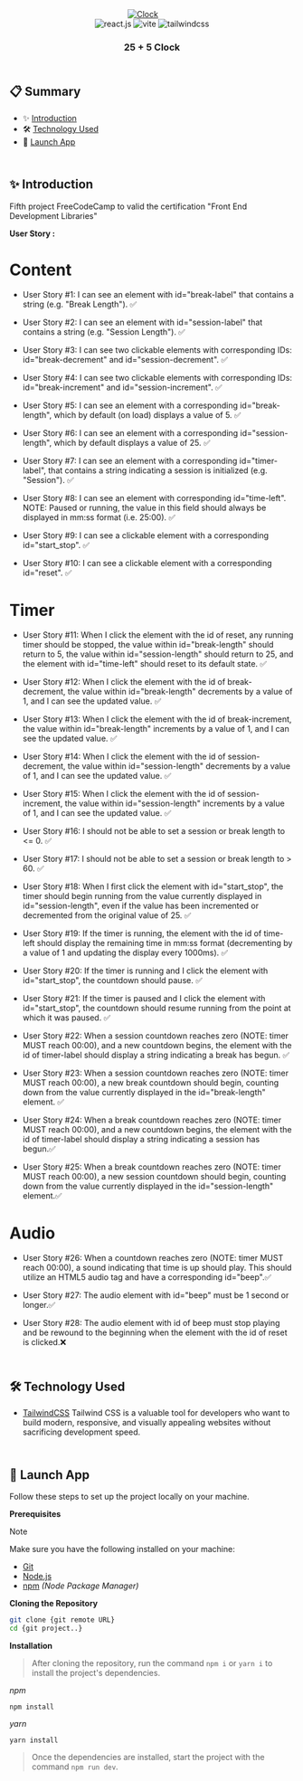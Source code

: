 <div align="center">
  <a href="https://codepen.io/ClementMadiot/pen/qBeLoQW" target="_blanck"><img src="./public" alt="Clock"></a>
   <div>
    <img src="https://img.shields.io/badge/-React_JS-black?style=for-the-badge&logoColor=white&logo=react&color=61DAFB" alt="react.js" />
    <img src="https://img.shields.io/badge/-Vite-black?style=for-the-badge&logoColor=white&logo=vite&color=646CFF" alt="vite" />
    <img src="https://img.shields.io/badge/-Tailwind_CSS-black?style=for-the-badge&logoColor=white&logo=tailwindcss&color=06B6D4" alt="tailwindcss" />
</div>
  <h3 align="center">25 + 5 Clock</h3>
</div>

## <br /> 📋 <a name="table">Summary</a>

- ✨ [Introduction](#introduction)
- 🛠 [Technology Used](#tech-stack)
- 🚀 [Launch App](#launch-app)

## <br /> <a name="introduction">✨ Introduction</a>

Fifth project FreeCodeCamp to valid the certification "Front End Development Libraries"

**User Story :**

# Content

- User Story #1: I can see an element with id="break-label" that contains a string (e.g. "Break Length"). ✅

- User Story #2: I can see an element with id="session-label" that contains a string (e.g. "Session Length"). ✅

- User Story #3: I can see two clickable elements with corresponding IDs: id="break-decrement" and id="session-decrement". ✅

- User Story #4: I can see two clickable elements with corresponding IDs: id="break-increment" and id="session-increment". ✅ 

- User Story #5: I can see an element with a corresponding id="break-length", which by default (on load) displays a value of 5. ✅

- User Story #6: I can see an element with a corresponding id="session-length", which by default displays a value of 25. ✅

- User Story #7: I can see an element with a corresponding id="timer-label", that contains a string indicating a session is initialized (e.g. "Session"). ✅

- User Story #8: I can see an element with corresponding id="time-left". NOTE: Paused or running, the value in this field should always be displayed in mm:ss format (i.e. 25:00). ✅

- User Story #9: I can see a clickable element with a corresponding id="start_stop". ✅

- User Story #10: I can see a clickable element with a corresponding id="reset". ✅

# Timer

- User Story #11: When I click the element with the id of reset, any running timer should be stopped, the value within id="break-length" should return to 5, the value within id="session-length" should return to 25, and the element with id="time-left" should reset to its default state. ✅

- User Story #12: When I click the element with the id of break-decrement, the value within id="break-length" decrements by a value of 1, and I can see the updated value. ✅

- User Story #13: When I click the element with the id of break-increment, the value within id="break-length" increments by a value of 1, and I can see the updated value. ✅

- User Story #14: When I click the element with the id of session-decrement, the value within id="session-length" decrements by a value of 1, and I can see the updated value. ✅

- User Story #15: When I click the element with the id of session-increment, the value within id="session-length" increments by a value of 1, and I can see the updated value. ✅

- User Story #16: I should not be able to set a session or break length to <= 0. ✅

- User Story #17: I should not be able to set a session or break length to > 60. ✅

- User Story #18: When I first click the element with id="start_stop", the timer should begin running from the value currently displayed in id="session-length", even if the value has been incremented or decremented from the original value of 25. ✅

- User Story #19: If the timer is running, the element with the id of time-left should display the remaining time in mm:ss format (decrementing by a value of 1 and updating the display every 1000ms). ✅

- User Story #20: If the timer is running and I click the element with id="start_stop", the countdown should pause. ✅

- User Story #21: If the timer is paused and I click the element with id="start_stop", the countdown should resume running from the point at which it was paused. ✅

- User Story #22: When a session countdown reaches zero (NOTE: timer MUST reach 00:00), and a new countdown begins, the element with the id of timer-label should display a string indicating a break has begun. ✅ 

- User Story #23: When a session countdown reaches zero (NOTE: timer MUST reach 00:00), a new break countdown should begin, counting down from the value currently displayed in the id="break-length" element. ✅

- User Story #24: When a break countdown reaches zero (NOTE: timer MUST reach 00:00), and a new countdown begins, the element with the id of timer-label should display a string indicating a session has begun.✅

- User Story #25: When a break countdown reaches zero (NOTE: timer MUST reach 00:00), a new session countdown should begin, counting down from the value currently displayed in the id="session-length" element.✅

# Audio

- User Story #26: When a countdown reaches zero (NOTE: timer MUST reach 00:00), a sound indicating that time is up should play. This should utilize an HTML5 audio tag and have a corresponding id="beep".✅

- User Story #27: The audio element with id="beep" must be 1 second or longer.✅

- User Story #28: The audio element with id of beep must stop playing and be rewound to the beginning when the element with the id of reset is clicked.❌


## <br /> <a name="tech-stack">🛠 Technology Used</a>

- [TailwindCSS](https://tailwindcss.com/docs/installation)
  Tailwind CSS is a valuable tool for developers who want to build modern, responsive, and visually appealing websites without sacrificing development speed.

## <br /> <a name="launch-app">🚀 Launch App</a>

Follow these steps to set up the project locally on your machine.

**Prerequisites**

> [!NOTE]
> Make sure you have the following installed on your machine:

- [Git](https://git-scm.com/)
- [Node.js](https://nodejs.org/en)
- [npm](https://www.npmjs.com/) _(Node Package Manager)_

**Cloning the Repository**

```bash
git clone {git remote URL}
cd {git project..}
```

**Installation**

> After cloning the repository, run the command `npm i` or `yarn i` to install the project's dependencies.

_npm_

```
npm install
```

_yarn_

```
yarn install
```

> Once the dependencies are installed, start the project with the command `npm run dev`.
